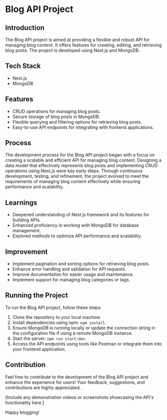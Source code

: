 # Blog API Project

## Introduction

The Blog API project is aimed at providing a flexible and robust API for managing blog content. It offers features for creating, editing, and retrieving blog posts. The project is developed using Nest.js and MongoDB.

## Tech Stack

- Nest.js
- MongoDB

## Features

- CRUD operations for managing blog posts.
- Secure storage of blog posts in MongoDB.
- Flexible querying and filtering options for retrieving blog posts.
- Easy-to-use API endpoints for integrating with frontend applications.

## Process

The development process for the Blog API project began with a focus on creating a scalable and efficient API for managing blog content. Designing a data model that effectively represents blog posts and implementing CRUD operations using Nest.js were key early steps. Through continuous development, testing, and refinement, the project evolved to meet the requirements of managing blog content effectively while ensuring performance and scalability.

## Learnings

- Deepened understanding of Nest.js framework and its features for building APIs.
- Enhanced proficiency in working with MongoDB for database management.
- Explored methods to optimize API performance and scalability.

## Improvement

- Implement pagination and sorting options for retrieving blog posts.
- Enhance error handling and validation for API requests.
- Improve documentation for easier usage and maintenance.
- Implement support for managing blog categories or tags.

## Running the Project

To run the Blog API project, follow these steps:

1. Clone the repository to your local machine.
2. Install dependencies using npm: `npm install`.
3. Ensure MongoDB is running locally or update the connection string in the configuration file if using a remote MongoDB instance.
4. Start the server: `npm run start:dev`.
5. Access the API endpoints using tools like Postman or integrate them into your frontend application.

## Contribution

Feel free to contribute to the development of the Blog API project and enhance the experience for users! Your feedback, suggestions, and contributions are highly appreciated.

[Include any demonstration videos or screenshots showcasing the API's functionality here.]

Happy blogging!
